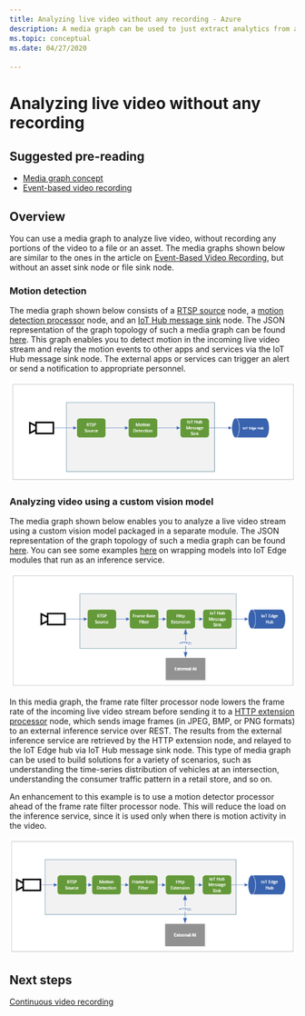 ```yaml
---
title: Analyzing live video without any recording - Azure
description: A media graph can be used to just extract analytics from a live video stream, without having to record it on the edge or in the cloud. This article discusses this concept.
ms.topic: conceptual
ms.date: 04/27/2020

---
```

# Analyzing live video without any recording

## Suggested pre-reading 

* [Media graph concept](media-graph-concept.md)
* [Event-based video recording](event-based-video-recording-concept.md)

## Overview  

You can use a media graph to analyze live video, without recording any portions of the video to a file or an asset. The media graphs shown below are similar to the ones in the article on [Event-Based Video Recording](event-based-video-recording-concept.md), but without an asset sink node or file sink node.

### Motion detection

The media graph shown below consists of a [RTSP source](media-graph-concept.md#rtsp-source) node, a [motion detection processor](media-graph-concept.md#motion-detection-processor) node, and an [IoT Hub message sink](media-graph-concept.md#iot-hub-message-sink) node. The JSON representation of the graph topology of such a media graph can be found [here](https://github.com/Azure/live-video-analytics/blob/master/MediaGraph/topologies/motion-detection/topology.json). This graph enables you to detect motion in the incoming live video stream and relay the motion events to other apps and services via the IoT Hub message sink node. The external apps or services can trigger an alert or send a notification to appropriate personnel.

![Live Video Analytics based on motion detection](./media/analyze-live-video/motion-detection.png)

### Analyzing video using a custom vision model 

The media graph shown below enables you to analyze a live video stream using a custom vision model packaged in a separate module. The JSON representation of the graph topology of such a media graph can be found [here](https://github.com/Azure/live-video-analytics/blob/master/MediaGraph/topologies/httpExtension/topology.json). You can see some examples [here](https://github.com/Azure/live-video-analytics/tree/master/utilities/video-analysis) on wrapping models into IoT Edge modules that run as an inference service.

![Live Video Analytics based on an external inferencing module](./media/analyze-live-video/external-inferencing-module.png)

In this media graph, the frame rate filter processor node lowers the frame rate of the incoming live video stream before sending it to a [HTTP extension processor](media-graph-concept.md#http-extension-processor) node, which sends image frames (in JPEG, BMP, or PNG formats) to an external inference service over REST. The results from the external inference service are retrieved by the HTTP extension node, and relayed to the IoT Edge hub via IoT Hub message sink node. This type of media graph can be used to build solutions for a variety of scenarios, such as understanding the time-series distribution of vehicles at an intersection, understanding the consumer traffic pattern in a retail store, and so on.

An enhancement to this example is to use a motion detector processor ahead of the frame rate filter processor node. This will reduce the load on the inference service, since it is used only when there is motion activity in the video.

![Live Video Analytics based on motion detected frames via external inferencing module](./media/analyze-live-video/motion-detected-frames.png)

## Next steps

[Continuous video recording](continuous-video-recording-concept.md)
